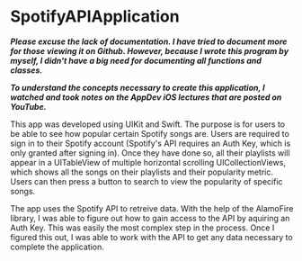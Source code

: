 # SpotifyAPIApplication

***Please excuse the lack of documentation. I have tried to document more for those viewing it on Github. However, because I wrote this program by myself, I didn't have a big need for documenting all functions and classes.***

***To understand the concepts necessary to create this application, I watched and took notes on the AppDev iOS lectures that are posted on YouTube.***

This app was developed using UIKit and Swift.  The purpose is for users to be able to see how popular certain Spotify songs are.  Users are required to sign in to their Spotify account (Spotify's API requires an Auth Key, which is only granted after signing in).  Once they have done so, all their playlists will appear in a UITableView of multiple horizontal scrolling UICollectionViews, which shows all the songs on their playlists and their popularity metric.  Users can then press a button to search to view the popularity of specific songs.

The app uses the Spotify API to retreive data.  With the help of the AlamoFire library, I was able to figure out how to gain access to the API by aquiring an Auth Key.  This was easily the most complex step in the process.  Once I figured this out, I was able to work with the API to get any data necessary to complete the application.

